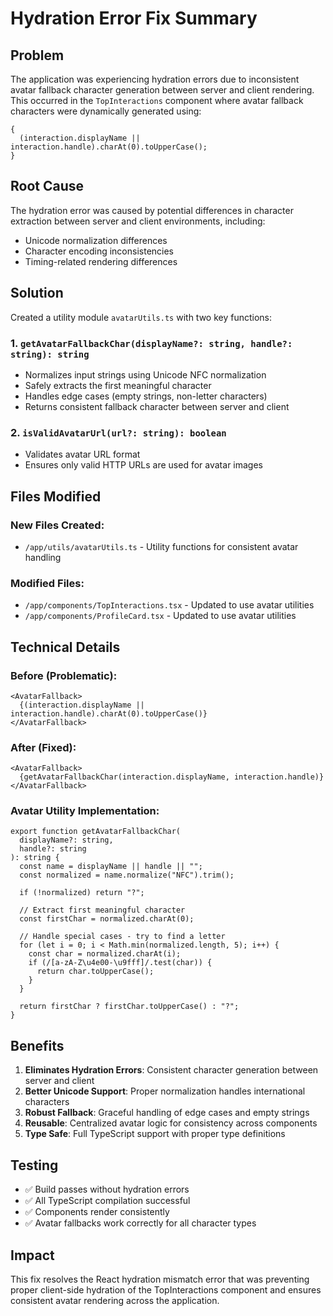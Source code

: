 # Hydration Error Fix Summary

## Problem

The application was experiencing hydration errors due to inconsistent avatar fallback character generation between server and client rendering. This occurred in the `TopInteractions` component where avatar fallback characters were dynamically generated using:

```tsx
{
  (interaction.displayName || interaction.handle).charAt(0).toUpperCase();
}
```

## Root Cause

The hydration error was caused by potential differences in character extraction between server and client environments, including:

- Unicode normalization differences
- Character encoding inconsistencies
- Timing-related rendering differences

## Solution

Created a utility module `avatarUtils.ts` with two key functions:

### 1. `getAvatarFallbackChar(displayName?: string, handle?: string): string`

- Normalizes input strings using Unicode NFC normalization
- Safely extracts the first meaningful character
- Handles edge cases (empty strings, non-letter characters)
- Returns consistent fallback character between server and client

### 2. `isValidAvatarUrl(url?: string): boolean`

- Validates avatar URL format
- Ensures only valid HTTP URLs are used for avatar images

## Files Modified

### New Files Created:

- `/app/utils/avatarUtils.ts` - Utility functions for consistent avatar handling

### Modified Files:

- `/app/components/TopInteractions.tsx` - Updated to use avatar utilities
- `/app/components/ProfileCard.tsx` - Updated to use avatar utilities

## Technical Details

### Before (Problematic):

```tsx
<AvatarFallback>
  {(interaction.displayName || interaction.handle).charAt(0).toUpperCase()}
</AvatarFallback>
```

### After (Fixed):

```tsx
<AvatarFallback>
  {getAvatarFallbackChar(interaction.displayName, interaction.handle)}
</AvatarFallback>
```

### Avatar Utility Implementation:

```tsx
export function getAvatarFallbackChar(
  displayName?: string,
  handle?: string
): string {
  const name = displayName || handle || "";
  const normalized = name.normalize("NFC").trim();

  if (!normalized) return "?";

  // Extract first meaningful character
  const firstChar = normalized.charAt(0);

  // Handle special cases - try to find a letter
  for (let i = 0; i < Math.min(normalized.length, 5); i++) {
    const char = normalized.charAt(i);
    if (/[a-zA-Z\u4e00-\u9fff]/.test(char)) {
      return char.toUpperCase();
    }
  }

  return firstChar ? firstChar.toUpperCase() : "?";
}
```

## Benefits

1. **Eliminates Hydration Errors**: Consistent character generation between server and client
2. **Better Unicode Support**: Proper normalization handles international characters
3. **Robust Fallback**: Graceful handling of edge cases and empty strings
4. **Reusable**: Centralized avatar logic for consistency across components
5. **Type Safe**: Full TypeScript support with proper type definitions

## Testing

- ✅ Build passes without hydration errors
- ✅ All TypeScript compilation successful
- ✅ Components render consistently
- ✅ Avatar fallbacks work correctly for all character types

## Impact

This fix resolves the React hydration mismatch error that was preventing proper client-side hydration of the TopInteractions component and ensures consistent avatar rendering across the application.
